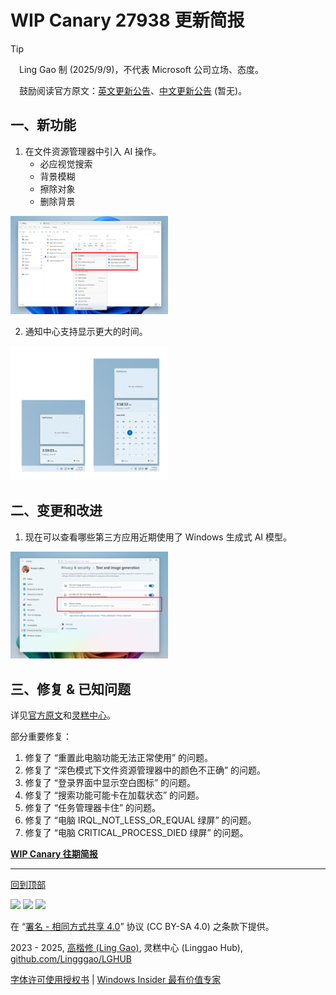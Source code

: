 <SPAN ID = 'HEAD'/>

# WIP Canary 27938 更新简报

> [!TIP]
>
> &emsp;Ling Gao 制 (2025/9/9)，不代表 Microsoft 公司立场、态度。
>
> &emsp;鼓励阅读官方原文：[英文更新公告](https://blogs.windows.com/windows-insider/2025/09/08/announcing-windows-11-insider-preview-build-27938-canary-channel)、[中文更新公告]() (暂无)。

## 一、新功能

1. 在文件资源管理器中引入 AI 操作。
   - 必应视觉搜索
   - 背景模糊
   - 擦除对象
   - 删除背景

<img src="https://github.com/Lingggao/LGHUB/blob/main/Images/27938_1.png?raw=true" width = "50%" />

2. 通知中心支持显示更大的时间。

<img src="https://github.com/Lingggao/LGHUB/blob/main/Images/27938_2.png?raw=true" width = "50%" />

## 二、变更和改进

1. 现在可以查看哪些第三方应用近期使用了 Windows 生成式 AI 模型。

<img src="https://github.com/Lingggao/LGHUB/blob/main/Images/27938_3.png?raw=true" width = "50%" />

## 三、修复 & 已知问题

详见[官方原文](https://blogs.windows.com/windows-insider/2025/09/08/announcing-windows-11-insider-preview-build-27938-canary-channel)和[灵糕中心](https://github.com/Lingggao/LGHUB)。

部分重要修复：

1. 修复了 “重置此电脑功能无法正常使用” 的问题。
2. 修复了 “深色模式下文件资源管理器中的颜色不正确” 的问题。
3. 修复了 “登录界面中显示空白图标” 的问题。
4. 修复了 “搜索功能可能卡在加载状态” 的问题。
5. 修复了 “任务管理器卡住” 的问题。
6. 修复了 “电脑 IRQL_NOT_LESS_OR_EQUAL 绿屏” 的问题。
7. 修复了 “电脑 CRITICAL_PROCESS_DIED 绿屏” 的问题。

[**WIP Canary 往期简报**](Documents/Canary_Previous)

---

[回到顶部](#HEAD)

<img src="https://mirrors.creativecommons.org/presskit/icons/cc.xlarge.png" width = "3%" /> <img src="https://mirrors.creativecommons.org/presskit/icons/by.xlarge.png" width = "3%" /> <img src="https://mirrors.creativecommons.org/presskit/icons/sa.xlarge.png" width = "3%" />

在 “[署名 - 相同方式共享 4.0](https://creativecommons.org/licenses/by-sa/4.0/legalcode.zh-Hans)” 协议 (CC BY-SA 4.0) 之条款下提供。

2023 - 2025, [高楷修 (Ling Gao)](https://github.com/Lingggao), 灵糕中心 (Linggao Hub), [github.com/Lingggao/LGHUB](https://github.com/Lingggao/LGHUB)

[字体许可使用授权书](Images/字体许可使用授权书.png) | [Windows Insider 最有价值专家](https://github.com/Lingggao/LGHUB/blob/main/Images/Windows%20Insider%20MVP.png?raw=true)